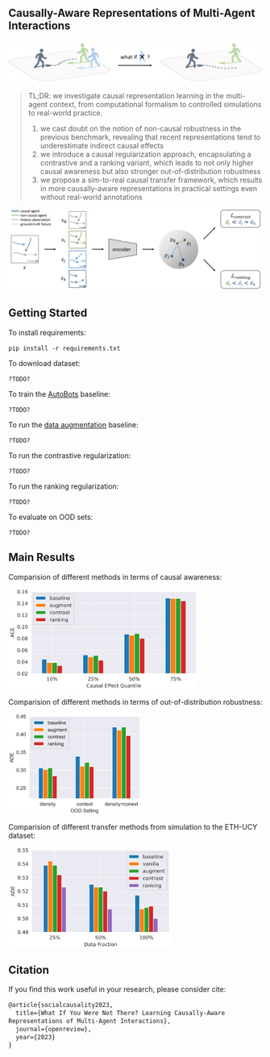 ## Causally-Aware Representations of Multi-Agent Interactions

<p align="center">
  <img src="docs/background.png" width="600">
</p>

> TL;DR: we investigate causal representation learning in the multi-agent context, from computational formalism to controlled simulations to real-world practice.
> 1. we cast doubt on the notion of non-causal robustness in the previous benchmark, revealing that recent representations tend to underestimate indirect causal effects
> 2. we introduce a causal regularization approach, encapsulating a contrastive and a ranking variant, which leads to not only higher causal awareness but also stronger out-of-distribution robustness
> 3. we propose a sim-to-real causal transfer framework, which results in more causally-aware representations in practical settings even without real-world annotations

<p align="center">
  <img src="docs/method.png" width="800">
</p>

## Getting Started

To install requirements:
```
pip install -r requirements.txt
```

To download dataset:
```
?TODO?
```

To train the [AutoBots](https://openreview.net/forum?id=Dup_dDqkZC5) baseline:
```
?TODO?
```

To run the [data augmentation](https://arxiv.org/abs/2207.03586) baseline:
```
?TODO?
```

To run the contrastive regularization:
```
?TODO?
```

To run the ranking regularization:
```
?TODO?
```

To evaluate on OOD sets:
```
?TODO?
```

## Main Results

Comparision of different methods in terms of causal awareness:
<p align="left">
  <img src="docs/ace.png" height="200">
</p>

Comparision of different methods in terms of out-of-distribution robustness:
<p align="left">
  <img src="docs/ood.png" height="200">
</p>

Comparision of different transfer methods from simulation to the ETH-UCY dataset:
<p align="left">
  <img src="docs/transfer.png" height="200">
</p>

## Citation

If you find this work useful in your research, please consider cite:

```
@article{socialcausality2023,
  title={What If You Were Not There? Learning Causally-Aware Representations of Multi-Agent Interactions},
  journal={openreview},
  year={2023}
}
```
